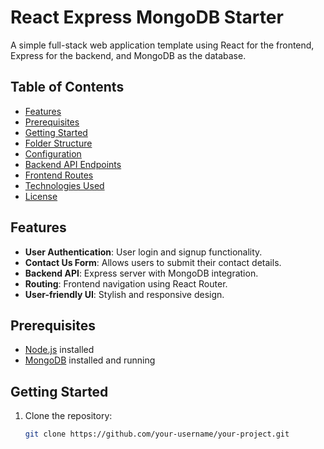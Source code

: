 # React Express MongoDB Starter

A simple full-stack web application template using React for the frontend, Express for the backend, and MongoDB as the database.

## Table of Contents

- [Features](#features)
- [Prerequisites](#prerequisites)
- [Getting Started](#getting-started)
- [Folder Structure](#folder-structure)
- [Configuration](#configuration)
- [Backend API Endpoints](#backend-api-endpoints)
- [Frontend Routes](#frontend-routes)
- [Technologies Used](#technologies-used)
- [License](#license)

## Features

- **User Authentication**: User login and signup functionality.
- **Contact Us Form**: Allows users to submit their contact details.
- **Backend API**: Express server with MongoDB integration.
- **Routing**: Frontend navigation using React Router.
- **User-friendly UI**: Stylish and responsive design.

## Prerequisites

- [Node.js](https://nodejs.org/) installed
- [MongoDB](https://www.mongodb.com/) installed and running

## Getting Started

1. Clone the repository:

   ```bash
   git clone https://github.com/your-username/your-project.git
